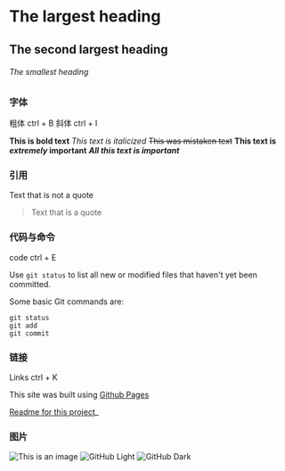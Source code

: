 # The largest heading
## The second largest heading
###### The smallest heading

### 字体
粗体 ctrl + B
斜体 ctrl + I

**This is bold text**
_This text is italicized_
~~This was mistaken text~~
**This text is _extremely_ important**
***All this text is important***

### 引用
Text that is not a quote
> Text that is a quote

### 代码与命令
code ctrl + E

Use `git status` to list all new or modified files that haven't yet been committed.

Some basic Git commands are:
```
git status
git add
git commit
```

### 链接
Links ctrl + K

This site was built using [Github Pages](https://pages.github.com/)

[Readme for this project](README.md)_

### 图片
![This is an image](https://myoctocat.com/assets/images/base-octocat.svg)
![GitHub Light](https://github.com/github-light.png#gh-dark-mode-only)
![GitHub Dark](https://github.com/github-dark.png#gh-light-mode-only)
